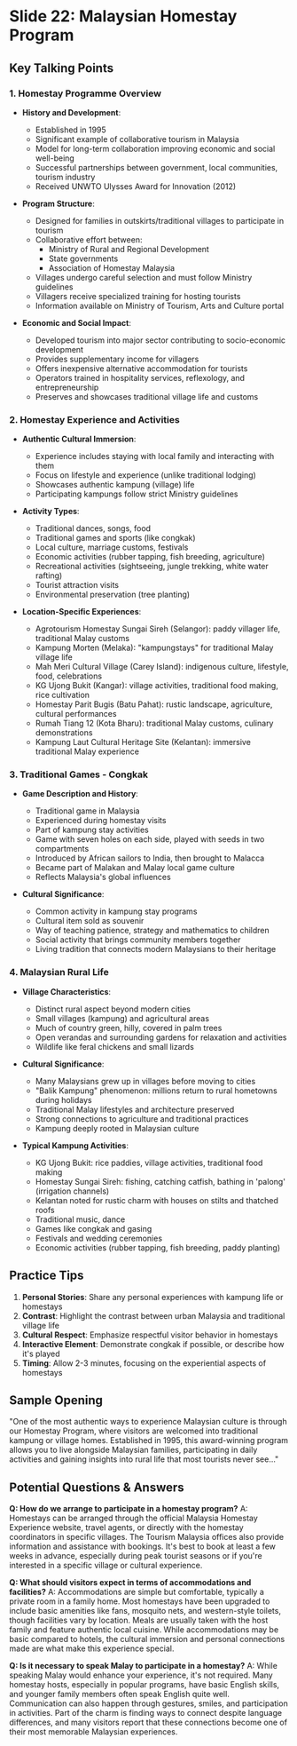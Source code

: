 # Slide 22: Malaysian Homestay Program

## Key Talking Points

### 1. Homestay Programme Overview
- **History and Development**:
  - Established in 1995
  - Significant example of collaborative tourism in Malaysia
  - Model for long-term collaboration improving economic and social well-being
  - Successful partnerships between government, local communities, tourism industry
  - Received UNWTO Ulysses Award for Innovation (2012)

- **Program Structure**:
  - Designed for families in outskirts/traditional villages to participate in tourism
  - Collaborative effort between:
    - Ministry of Rural and Regional Development
    - State governments
    - Association of Homestay Malaysia
  - Villages undergo careful selection and must follow Ministry guidelines
  - Villagers receive specialized training for hosting tourists
  - Information available on Ministry of Tourism, Arts and Culture portal

- **Economic and Social Impact**:
  - Developed tourism into major sector contributing to socio-economic development
  - Provides supplementary income for villagers
  - Offers inexpensive alternative accommodation for tourists
  - Operators trained in hospitality services, reflexology, and entrepreneurship
  - Preserves and showcases traditional village life and customs

### 2. Homestay Experience and Activities
- **Authentic Cultural Immersion**:
  - Experience includes staying with local family and interacting with them
  - Focus on lifestyle and experience (unlike traditional lodging)
  - Showcases authentic kampung (village) life
  - Participating kampungs follow strict Ministry guidelines

- **Activity Types**:
  - Traditional dances, songs, food
  - Traditional games and sports (like congkak)
  - Local culture, marriage customs, festivals
  - Economic activities (rubber tapping, fish breeding, agriculture)
  - Recreational activities (sightseeing, jungle trekking, white water rafting)
  - Tourist attraction visits
  - Environmental preservation (tree planting)

- **Location-Specific Experiences**:
  - Agrotourism Homestay Sungai Sireh (Selangor): paddy villager life, traditional Malay customs
  - Kampung Morten (Melaka): "kampungstays" for traditional Malay village life
  - Mah Meri Cultural Village (Carey Island): indigenous culture, lifestyle, food, celebrations
  - KG Ujong Bukit (Kangar): village activities, traditional food making, rice cultivation
  - Homestay Parit Bugis (Batu Pahat): rustic landscape, agriculture, cultural performances
  - Rumah Tiang 12 (Kota Bharu): traditional Malay customs, culinary demonstrations
  - Kampung Laut Cultural Heritage Site (Kelantan): immersive traditional Malay experience

### 3. Traditional Games - Congkak
- **Game Description and History**:
  - Traditional game in Malaysia
  - Experienced during homestay visits
  - Part of kampung stay activities
  - Game with seven holes on each side, played with seeds in two compartments
  - Introduced by African sailors to India, then brought to Malacca
  - Became part of Malakan and Malay local game culture
  - Reflects Malaysia's global influences

- **Cultural Significance**:
  - Common activity in kampung stay programs
  - Cultural item sold as souvenir
  - Way of teaching patience, strategy and mathematics to children
  - Social activity that brings community members together
  - Living tradition that connects modern Malaysians to their heritage

### 4. Malaysian Rural Life
- **Village Characteristics**:
  - Distinct rural aspect beyond modern cities
  - Small villages (kampung) and agricultural areas
  - Much of country green, hilly, covered in palm trees
  - Open verandas and surrounding gardens for relaxation and activities
  - Wildlife like feral chickens and small lizards

- **Cultural Significance**:
  - Many Malaysians grew up in villages before moving to cities
  - "Balik Kampung" phenomenon: millions return to rural hometowns during holidays
  - Traditional Malay lifestyles and architecture preserved
  - Strong connections to agriculture and traditional practices
  - Kampung deeply rooted in Malaysian culture

- **Typical Kampung Activities**:
  - KG Ujong Bukit: rice paddies, village activities, traditional food making
  - Homestay Sungai Sireh: fishing, catching catfish, bathing in 'palong' (irrigation channels)
  - Kelantan noted for rustic charm with houses on stilts and thatched roofs
  - Traditional music, dance
  - Games like congkak and gasing
  - Festivals and wedding ceremonies
  - Economic activities (rubber tapping, fish breeding, paddy planting)

## Practice Tips

1. **Personal Stories**: Share any personal experiences with kampung life or homestays
2. **Contrast**: Highlight the contrast between urban Malaysia and traditional village life
3. **Cultural Respect**: Emphasize respectful visitor behavior in homestays
4. **Interactive Element**: Demonstrate congkak if possible, or describe how it's played
5. **Timing**: Allow 2-3 minutes, focusing on the experiential aspects of homestays

## Sample Opening

"One of the most authentic ways to experience Malaysian culture is through our Homestay Program, where visitors are welcomed into traditional kampung or village homes. Established in 1995, this award-winning program allows you to live alongside Malaysian families, participating in daily activities and gaining insights into rural life that most tourists never see..."

## Potential Questions & Answers

**Q: How do we arrange to participate in a homestay program?**
A: Homestays can be arranged through the official Malaysia Homestay Experience website, travel agents, or directly with the homestay coordinators in specific villages. The Tourism Malaysia offices also provide information and assistance with bookings. It's best to book at least a few weeks in advance, especially during peak tourist seasons or if you're interested in a specific village or cultural experience.

**Q: What should visitors expect in terms of accommodations and facilities?**
A: Accommodations are simple but comfortable, typically a private room in a family home. Most homestays have been upgraded to include basic amenities like fans, mosquito nets, and western-style toilets, though facilities vary by location. Meals are usually taken with the host family and feature authentic local cuisine. While accommodations may be basic compared to hotels, the cultural immersion and personal connections made are what make this experience special.

**Q: Is it necessary to speak Malay to participate in a homestay?**
A: While speaking Malay would enhance your experience, it's not required. Many homestay hosts, especially in popular programs, have basic English skills, and younger family members often speak English quite well. Communication can also happen through gestures, smiles, and participation in activities. Part of the charm is finding ways to connect despite language differences, and many visitors report that these connections become one of their most memorable Malaysian experiences.
